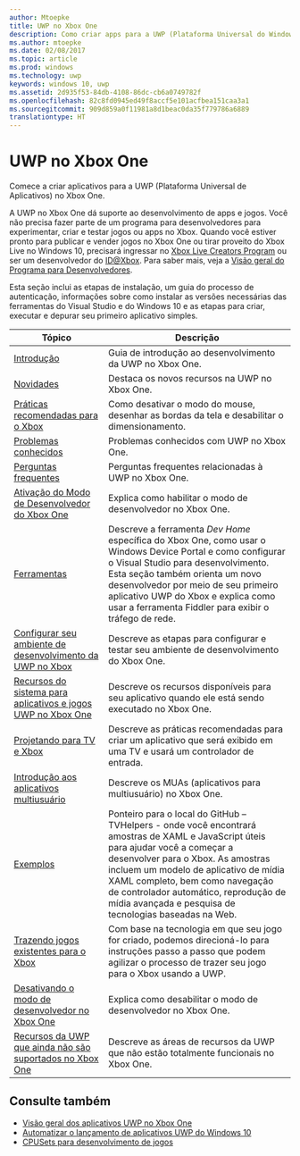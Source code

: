 ```yaml
---
author: Mtoepke
title: UWP no Xbox One
description: Como criar apps para a UWP (Plataforma Universal do Windows) no Xbox One.
ms.author: mtoepke
ms.date: 02/08/2017
ms.topic: article
ms.prod: windows
ms.technology: uwp
keywords: windows 10, uwp
ms.assetid: 2d935f53-84db-4108-86dc-cb6a0749782f
ms.openlocfilehash: 82c8fd0945ed49f8accf5e101acfbea151caa3a1
ms.sourcegitcommit: 909d859a0f11981a8d1beac0da35f779786a6889
translationtype: HT
---
```

# <a name="uwp-on-xbox-one"></a>UWP no Xbox One

Comece a criar aplicativos para a UWP (Plataforma Universal de Aplicativos) no Xbox One.

A UWP no Xbox One dá suporte ao desenvolvimento de apps e jogos. Você não precisa fazer parte de um programa para desenvolvedores para experimentar, criar e testar jogos ou apps no Xbox. Quando você estiver pronto para publicar e vender jogos no Xbox One ou tirar proveito do Xbox Live no Windows 10, precisará ingressar no [Xbox Live Creators Program](https://developer.microsoft.com/games/xbox/xboxlive/creator) ou ser um desenvolvedor do [ID@Xbox](http://www.xbox.com/Developers/id). Para saber mais, veja a [Visão geral do Programa para Desenvolvedores](https://developer.microsoft.com/games/xbox/docs/xboxlive/get-started/developer-program-overview.html).

Esta seção inclui as etapas de instalação, um guia do processo de autenticação, informações sobre como instalar as versões necessárias das ferramentas do Visual Studio e do Windows 10 e as etapas para criar, executar e depurar seu primeiro aplicativo simples. 

| Tópico      | Descrição |
|------------|-------------|
|[Introdução](getting-started.md)| Guia de introdução ao desenvolvimento da UWP no Xbox One. |
|[Novidades](whats-new.md)| Destaca os novos recursos na UWP no Xbox One. |
|[Práticas recomendadas para o Xbox](tailoring-for-xbox.md)| Como desativar o modo do mouse, desenhar as bordas da tela e desabilitar o dimensionamento. |
|[Problemas conhecidos](known-issues.md)| Problemas conhecidos com UWP no Xbox One. |
|[Perguntas frequentes](frequently-asked-questions.md)| Perguntas frequentes relacionadas à UWP no Xbox One. |
|[Ativação do Modo de Desenvolvedor do Xbox One](devkit-activation.md)| Explica como habilitar o modo de desenvolvedor no Xbox One. |
|[Ferramentas](introduction-to-xbox-tools.md)| Descreve a ferramenta _Dev Home_ específica do Xbox One, como usar o Windows Device Portal e como configurar o Visual Studio para desenvolvimento. Esta seção também orienta um novo desenvolvedor por meio de seu primeiro aplicativo UWP do Xbox e explica como usar a ferramenta Fiddler para exibir o tráfego de rede. |
|[Configurar seu ambiente de desenvolvimento da UWP no Xbox](development-environment-setup.md)| Descreve as etapas para configurar e testar seu ambiente de desenvolvimento do Xbox One. |
|[Recursos do sistema para aplicativos e jogos UWP no Xbox One](system-resource-allocation.md)| Descreve os recursos disponíveis para seu aplicativo quando ele está sendo executado no Xbox One. | 
|[Projetando para TV e Xbox](..\input-and-devices\designing-for-tv.md)| Descreve as práticas recomendadas para criar um aplicativo que será exibido em uma TV e usará um controlador de entrada. |  
|[Introdução aos aplicativos multiusuário](multi-user-applications.md)| Descreve os MUAs (aplicativos para multiusuário) no Xbox One. |
|[Exemplos](samples.md)| Ponteiro para o local do GitHub – TVHelpers - onde você encontrará amostras de XAML e JavaScript úteis para ajudar você a começar a desenvolver para o Xbox. As amostras incluem um modelo de aplicativo de mídia XAML completo, bem como navegação de controlador automático, reprodução de mídia avançada e pesquisa de tecnologias baseadas na Web. |
|[Trazendo jogos existentes para o Xbox](development-lanes-landing.md)|Com base na tecnologia em que seu jogo for criado, podemos direcioná-lo para instruções passo a passo que podem agilizar o processo de trazer seu jogo para o Xbox usando a UWP.|
|[Desativando o modo de desenvolvedor no Xbox One](devkit-deactivation.md)| Explica como desabilitar o modo de desenvolvedor no Xbox One. |
|[Recursos da UWP que ainda não são suportados no Xbox One](http://go.microsoft.com/fwlink/p/?LinkId=760755)|  Descreve as áreas de recursos da UWP que não estão totalmente funcionais no Xbox One.|  

## <a name="see-also"></a>Consulte também
- [Visão geral dos aplicativos UWP no Xbox One](http://go.microsoft.com/fwlink/p/?LinkId=780786) 
- [Automatizar o lançamento de aplicativos UWP do Windows 10](automate-launching-uwp-apps.md)
- [CPUSets para desenvolvimento de jogos](cpusets-games.md)
  
